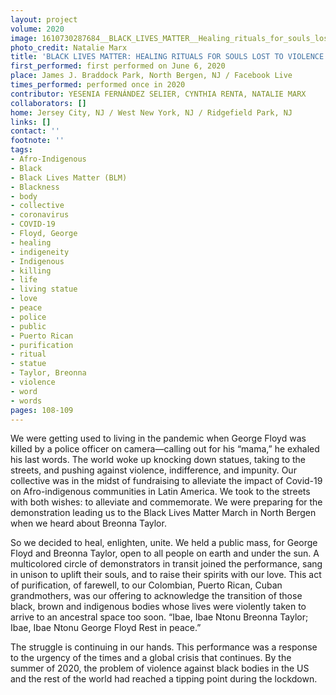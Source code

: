 ```yaml
---
layout: project
volume: 2020
image: 1610730287684__BLACK_LIVES_MATTER__Healing_rituals_for_souls_lost_to_violence--Yesenia_Fern_ndez_Selier___Cynthia_Renta___Natalie_Marx.png
photo_credit: Natalie Marx
title: 'BLACK LIVES MATTER: HEALING RITUALS FOR SOULS LOST TO VIOLENCE'
first_performed: first performed on June 6, 2020
place: James J. Braddock Park, North Bergen, NJ / Facebook Live
times_performed: performed once in 2020
contributor: YESENIA FERNÁNDEZ SELIER, CYNTHIA RENTA, NATALIE MARX
collaborators: []
home: Jersey City, NJ / West New York, NJ / Ridgefield Park, NJ
links: []
contact: ''
footnote: ''
tags:
- Afro-Indigenous
- Black
- Black Lives Matter (BLM)
- Blackness
- body
- collective
- coronavirus
- COVID-19
- Floyd, George
- healing
- indigeneity
- Indigenous
- killing
- life
- living statue
- love
- peace
- police
- public
- Puerto Rican
- purification
- ritual
- statue
- Taylor, Breonna
- violence
- word
- words
pages: 108-109
---
```


We were getting used to living in the pandemic when George Floyd was killed by a police officer on camera—calling out for his “mama,” he exhaled his last words. The world woke up knocking down statues, taking to the streets, and pushing against violence, indifference, and impunity. Our collective was in the midst of fundraising to alleviate the impact of Covid-19 on Afro-indigenous communities in Latin America. We took to the streets with both wishes: to alleviate and commemorate. We were preparing for the demonstration leading us to the Black Lives Matter March in North Bergen when we heard about Breonna Taylor.

So we decided to heal, enlighten, unite. We held a public mass, for George Floyd and Breonna Taylor, open to all people on earth and under the sun. A multicolored circle of demonstrators in transit joined the performance, sang in unison to uplift their souls, and to raise their spirits with our love. This act of purification, of farewell, to our Colombian, Puerto Rican, Cuban grandmothers, was our offering to acknowledge the transition of those black, brown and indigenous bodies whose lives were violently taken to arrive to an ancestral space too soon. “Ibae, Ibae Ntonu Breonna Taylor; Ibae, Ibae Ntonu George Floyd Rest in peace.” 

The struggle is continuing in our hands. This performance was a response to the urgency of the times and a global crisis that continues. By the summer of 2020, the problem of violence against black bodies in the US and the rest of the world had reached a tipping point during the lockdown. 